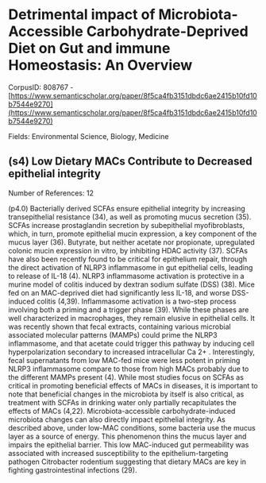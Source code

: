 # Detrimental impact of Microbiota- Accessible Carbohydrate-Deprived Diet on Gut and immune Homeostasis: An Overview

CorpusID: 808767 - [https://www.semanticscholar.org/paper/8f5ca4fb3151dbdc6ae2415b10fd10b7544e9270](https://www.semanticscholar.org/paper/8f5ca4fb3151dbdc6ae2415b10fd10b7544e9270)

Fields: Environmental Science, Biology, Medicine

## (s4) Low Dietary MACs Contribute to Decreased epithelial integrity
Number of References: 12

(p4.0) Bacterially derived SCFAs ensure epithelial integrity by increasing transepithelial resistance (34), as well as promoting mucus secretion (35). SCFAs increase prostaglandin secretion by subepithelial myofibroblasts, which, in turn, promote epithelial mucin expression, a key component of the mucus layer (36). Butyrate, but neither acetate nor propionate, upregulated colonic mucin expression in vitro, by inhibiting HDAC activity (37). SCFAs have also been recently found to be critical for epithelium repair, through the direct activation of NLRP3 inflammasome in gut epithelial cells, leading to release of IL-18 (4). NLRP3 inflammasome activation is protective in a murine model of colitis induced by dextran sodium sulfate (DSS) (38). Mice fed on an MAC-deprived diet had significantly less IL-18, and worse DSS-induced colitis (4,39). Inflammasome activation is a two-step process involving both a priming and a trigger phase (39). While these phases are well characterized in macrophages, they remain elusive in epithelial cells. It was recently shown that fecal extracts, containing various microbial associated molecular patterns (MAMPs) could prime the NLRP3 inflammasome, and that acetate could trigger this pathway by inducing cell hyperpolarization secondary to increased intracellular Ca 2+ . Interestingly, fecal supernatants from low MAC-fed mice were less potent in priming NLRP3 inflammasome compare to those from high MACs probably due to the different MAMPs present (4). While most studies focus on SCFAs as critical in promoting beneficial effects of MACs in diseases, it is important to note that beneficial changes in the microbiota by itself is also critical, as treatment with SCFAs in drinking water only partially recapitulates the effects of MACs (4,22). Microbiota-accessible carbohydrate-induced microbiota changes can also directly impact epithelial integrity. As described above, under low-MAC conditions, some bacteria use the mucus layer as a source of energy. This phenomenon thins the mucus layer and impairs the epithelial barrier. This low MAC-induced gut permeability was associated with increased susceptibility to the epithelium-targeting pathogen Citrobacter rodentium suggesting that dietary MACs are key in fighting gastrointestinal infections (29).
